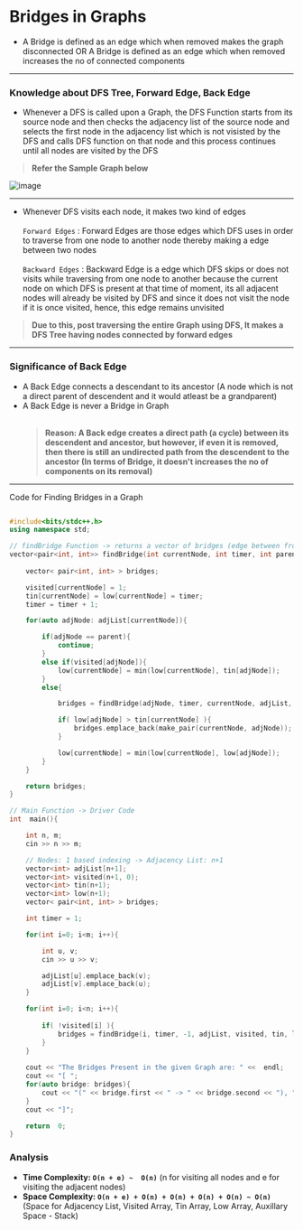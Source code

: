 # Bridges in Graphs

- A Bridge is defined as an edge which when removed makes the graph disconnected OR A Bridge is defined as an edge which when removed increases the no of connected components

---

### Knowledge about DFS Tree, Forward Edge, Back Edge

- Whenever a DFS is called upon a Graph, the DFS Function starts from its source node and then checks the adjacency list of the source node and selects the first node in the adjacency list which is not visisted by the DFS and calls DFS function on that node and this process continues until all nodes are visited by the DFS

> **Refer the Sample Graph below**

![image](https://user-images.githubusercontent.com/67231450/146181420-98282938-01a1-45e2-b0bb-53f87a1c6ddb.png)

---

- Whenever DFS visits each node, it makes two kind of edges
    <br><br> 
    ` Forward Edges ` : Forward Edges are those edges which DFS uses in order to traverse from one node to another node thereby making a edge between two nodes
    <br><br>
    ` Backward Edges ` : Backward Edge is a edge which DFS skips or does not visits while traversing from one node to another because the current node on which DFS is present at that time of moment, its all adjacent nodes will already be visited by DFS and since it does not visit the node if it is once visited, hence, this edge remains unvisited

> **Due to this, post traversing the entire Graph using DFS, It makes a DFS Tree having nodes connected by forward edges**

---

### Significance of Back Edge

- A Back Edge connects a descendant to its ancestor (A node which is not a direct parent of descendent and it would atleast be a grandparent)
- A Back Edge is never a Bridge in Graph
    <br><br>
    > **Reason: A Back edge creates a direct path (a cycle) between its descendent and ancestor, but however, if even it is removed, then there is still an undirected path from the descendent to the ancestor (In terms of Bridge, it doesn't increases the no of components on its removal)**

---

Code for Finding Bridges in a Graph

``` cpp

#include<bits/stdc++.h>
using namespace std;

// findBridge Function -> returns a vector of bridges (edge between fromNode and toNode)
vector<pair<int, int>> findBridge(int currentNode, int timer, int parent, vector<int> adjList[], vector<int> &visited, vector<int> &tin, vector<int> &low){
    
    vector< pair<int, int> > bridges;

    visited[currentNode] = 1;
    tin[currentNode] = low[currentNode] = timer;
    timer = timer + 1;

    for(auto adjNode: adjList[currentNode]){

        if(adjNode == parent){
            continue;
        }
        else if(visited[adjNode]){
            low[currentNode] = min(low[currentNode], tin[adjNode]);
        }
        else{

            bridges = findBridge(adjNode, timer, currentNode, adjList, visited, tin, low);

            if( low[adjNode] > tin[currentNode] ){
                bridges.emplace_back(make_pair(currentNode, adjNode));
            }

            low[currentNode] = min(low[currentNode], low[adjNode]);
        }
    }

    return bridges;
}

// Main Function -> Driver Code
int  main(){

    int n, m;
    cin >> n >> m;

    // Nodes: 1 based indexing -> Adjacency List: n+1
    vector<int> adjList[n+1];
    vector<int> visited(n+1, 0);
    vector<int> tin(n+1);
    vector<int> low(n+1);
    vector< pair<int, int> > bridges;

    int timer = 1;

    for(int i=0; i<m; i++){

        int u, v;
        cin >> u >> v;

        adjList[u].emplace_back(v);
        adjList[v].emplace_back(u);
    }

    for(int i=0; i<n; i++){
        
        if( !visited[i] ){
            bridges = findBridge(i, timer, -1, adjList, visited, tin, low);
        }
    }
    
    cout << "The Bridges Present in the given Graph are: " <<  endl;
    cout << "[ ";
    for(auto bridge: bridges){
        cout << "(" << bridge.first << " -> " << bridge.second << "), ";
    }
    cout << "]";

    return  0;
}

```

### Analysis

- **Time Complexity: `O(n + e) ~  O(n)`**   (n for visiting all nodes and e for visiting the adjacent nodes)
- **Space Complexity: `O(n + e) + O(n) + O(n) + O(n) + O(n) ~ O(n)`**    (Space for Adjacency List, Visited Array, Tin Array, Low Array, Auxillary Space - Stack)